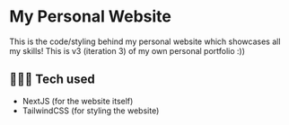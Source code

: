 # My Personal Website

This is the code/styling behind my personal website which showcases all my skills! This is v3 (iteration 3) of my own personal portfolio :))

## 🧑🏽‍💻 Tech used 

- NextJS (for the website itself)
- TailwindCSS (for styling the website)
